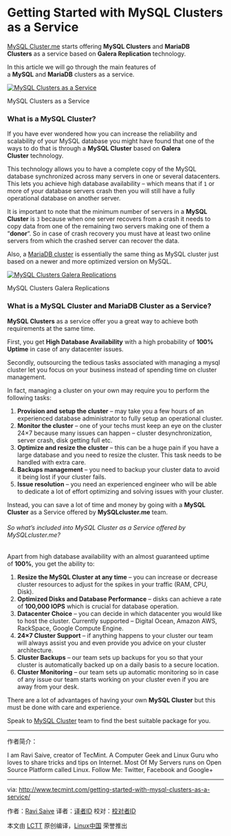 Getting Started with MySQL Clusters as a Service
============================================================

[MySQL Cluster.me][1] starts offering **MySQL Clusters** and **MariaDB Clusters** as a service based on **Galera Replication** technology.

In this article we will go through the main features of a **MySQL** and **MariaDB** clusters as a service.

[
 ![MySQL Clusters as a Service](http://www.tecmint.com/wp-content/uploads/2017/01/MySQL-Clusters-Service.png) 
][2]

MySQL Clusters as a Service

### What is a MySQL Cluster?

If you have ever wondered how you can increase the reliability and scalability of your MySQL database you might have found that one of the ways to do that is through a **MySQL Cluster** based on **Galera Cluster** technology.

This technology allows you to have a complete copy of the MySQL database synchronized across many servers in one or several datacenters. This lets you achieve high database availability – which means that if `1` or more of your database servers crash then you will still have a fully operational database on another server.

It is important to note that the minimum number of servers in a **MySQL Cluster** is `3` because when one server recovers from a crash it needs to copy data from one of the remaining two servers making one of them a “**donor**“. So in case of crash recovery you must have at least two online servers from which the crashed server can recover the data.

Also, a [MariaDB cluster][3] is essentially the same thing as MySQL cluster just based on a newer and more optimized version on MySQL.

[
 ![MySQL Clusters Galera Replications](http://www.tecmint.com/wp-content/uploads/2017/01/MySQL-Clusters-Galera-Replications.png) 
][4]

MySQL Clusters Galera Replications

### What is a MySQL Cluster and MariaDB Cluster as a Service?

**MySQL Clusters** as a service offer you a great way to achieve both requirements at the same time.

First, you get **High Database Availability** with a high probability of **100% Uptime** in case of any datacenter issues.

Secondly, outsourcing the tedious tasks associated with managing a mysql cluster let you focus on your business instead of spending time on cluster management.

In fact, managing a cluster on your own may require you to perform the following tasks:

1.  **Provision and setup the cluster** – may take you a few hours of an experienced database administrator to fully setup an operational cluster.
2.  **Monitor the cluster** – one of your techs must keep an eye on the cluster 24×7 because many issues can happen – cluster desynchronization, server crash, disk getting full etc.
3.  **Optimize and resize the cluster** – this can be a huge pain if you have a large database and you need to resize the cluster. This task needs to be handled with extra care.
4.  **Backups management** – you need to backup your cluster data to avoid it being lost if your cluster fails.
5.  **Issue resolution** – you need an experienced engineer who will be able to dedicate a lot of effort optimizing and solving issues with your cluster.

Instead, you can save a lot of time and money by going with a **MySQL Cluster** as a Service offered by **MySQLcluster.me** team.

###### So what’s included into MySQL Cluster as a Service offered by MySQLcluster.me?

Apart from high database availability with an almost guaranteed uptime of **100%**, you get the ability to:

1.  **Resize the MySQL Cluster at any time** – you can increase or decrease cluster resources to adjust for the spikes in your traffic (RAM, CPU, Disk).
2.  **Optimized Disks and Database Performance** – disks can achieve a rate of **100,000 IOPS** which is crucial for database operation.
3.  **Datacenter Choice** – you can decide in which datacenter you would like to host the cluster. Currently supported – Digital Ocean, Amazon AWS, RackSpace, Google Compute Engine.
4.  **24×7 Cluster Support** – if anything happens to your cluster our team will always assist you and even provide you advice on your cluster architecture.
5.  **Cluster Backups** – our team sets up backups for you so that your cluster is automatically backed up on a daily basis to a secure location.
6.  **Cluster Monitoring** – our team sets up automatic monitoring so in case of any issue our team starts working on your cluster even if you are away from your desk.

There are a lot of advantages of having your own **MySQL Cluster** but this must be done with care and experience.

Speak to [MySQL Cluster][5] team to find the best suitable package for you.

--------------------------------------------------------------------------------

作者简介：

I am Ravi Saive, creator of TecMint. A Computer Geek and Linux Guru who loves to share tricks and tips on Internet. Most Of My Servers runs on Open Source Platform called Linux. Follow Me: Twitter, Facebook and Google+

--------------------------------------------

via: http://www.tecmint.com/getting-started-with-mysql-clusters-as-a-service/

作者：[Ravi Saive][a]
译者：[译者ID](https://github.com/译者ID)
校对：[校对者ID](https://github.com/校对者ID)

本文由 [LCTT](https://github.com/LCTT/TranslateProject) 原创编译，[Linux中国](https://linux.cn/) 荣誉推出

[a]:http://www.tecmint.com/author/admin/
[1]:https://www.mysqlcluster.me/#utm_source=tecmintpost1&utm_campaign=tecmintpost1&utm_medium=tecmintpost1
[2]:http://www.tecmint.com/wp-content/uploads/2017/01/MySQL-Clusters-Service.png
[3]:https://www.mysqlcluster.me/#utm_source=tecmintpost1&utm_campaign=tecmintpost1&utm_medium=tecmintpost1
[4]:http://www.tecmint.com/wp-content/uploads/2017/01/MySQL-Clusters-Galera-Replications.png
[5]:https://www.mysqlcluster.me/#utm_source=tecmintpost1&utm_campaign=tecmintpost1&utm_medium=tecmintpost1

